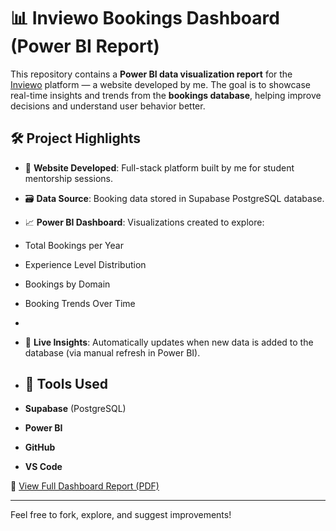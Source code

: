 # 📊 Inviewo Bookings Dashboard (Power BI Report)

This repository contains a **Power BI data visualization report** for the [Inviewo](https://inviewo.com) platform — a website developed by me. The goal is to showcase real-time insights and trends from the **bookings database**, helping improve decisions and understand user behavior better.

## 🛠️ Project Highlights

- 🔧 **Website Developed**: Full-stack platform built by me for student mentorship sessions.
- 🗃️ **Data Source**: Booking data stored in Supabase PostgreSQL database.
- 📈 **Power BI Dashboard**: Visualizations created to explore:
- Total Bookings per Year
- Experience Level Distribution
- Bookings by Domain
- Booking Trends Over Time
- 
- 🔄 **Live Insights**: Automatically updates when new data is added to the database (via manual refresh in Power BI).

- ## 📌 Tools Used

- **Supabase** (PostgreSQL)
- **Power BI**
- **GitHub**
- **VS Code**

📄 [View Full Dashboard Report (PDF)](inviewo-data-visualization.pdf)

---

Feel free to fork, explore, and suggest improvements!

